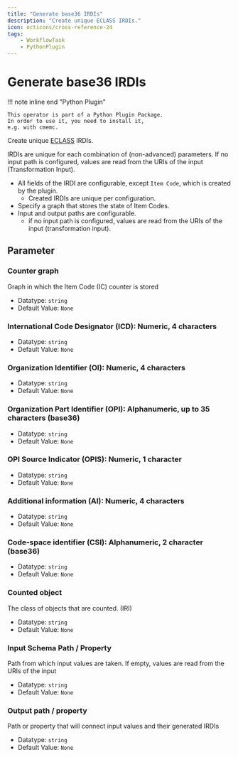```yaml
---
title: "Generate base36 IRDIs"
description: "Create unique ECLASS IRDIs."
icon: octicons/cross-reference-24
tags: 
    - WorkflowTask
    - PythonPlugin
---
```

# Generate base36 IRDIs
<!-- This file was generated - DO NOT CHANGE IT MANUALLY -->

!!! note inline end "Python Plugin"

    This operator is part of a Python Plugin Package.
    In order to use it, you need to install it,
    e.g. with cmemc.

Create unique
[ECLASS](https://eclass.eu/support/technical-specification/structure-and-elements/irdi) IRDIs.

IRDIs are unique for each combination of (non-advanced) parameters.
If no input path is configured, values are read from the URIs of the input (Transformation Input).

- All fields of the IRDI are configurable, except `Item Code`, which is created by the plugin.
  - Created IRDIs are unique per configuration.
- Specify a graph that stores the state of Item Codes.
- Input and output paths are configurable.
  - if no input path is configured, values are read from the URIs of the input
    (transformation input).


## Parameter

### Counter graph

Graph in which the Item Code (IC) counter is stored

- Datatype: `string`
- Default Value: `None`



### International Code Designator (ICD): Numeric, 4 characters



- Datatype: `string`
- Default Value: `None`



### Organization Identifier (OI): Numeric, 4 characters



- Datatype: `string`
- Default Value: `None`



### Organization Part Identifier (OPI): Alphanumeric, up to 35 characters (base36)



- Datatype: `string`
- Default Value: `None`



### OPI Source Indicator (OPIS): Numeric, 1 character



- Datatype: `string`
- Default Value: `None`



### Additional information (AI): Numeric, 4 characters



- Datatype: `string`
- Default Value: `None`



### Code-space identifier (CSI): Alphanumeric, 2 character (base36)



- Datatype: `string`
- Default Value: `None`



### Counted object

The class of objects that are counted. (IRI)

- Datatype: `string`
- Default Value: `None`



### Input Schema Path / Property

Path from which input values are taken. If empty, values are read from the URIs of the input

- Datatype: `string`
- Default Value: `None`



### Output path / property

Path or property that will connect input values and their generated IRDIs

- Datatype: `string`
- Default Value: `None`



